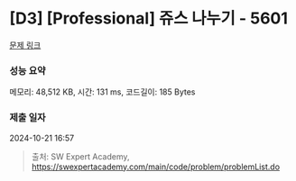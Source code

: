 # [D3] [Professional] 쥬스 나누기 - 5601 

[문제 링크](https://swexpertacademy.com/main/code/problem/problemDetail.do?contestProbId=AWXGAylqcdYDFAUo) 

### 성능 요약

메모리: 48,512 KB, 시간: 131 ms, 코드길이: 185 Bytes

### 제출 일자

2024-10-21 16:57



> 출처: SW Expert Academy, https://swexpertacademy.com/main/code/problem/problemList.do
